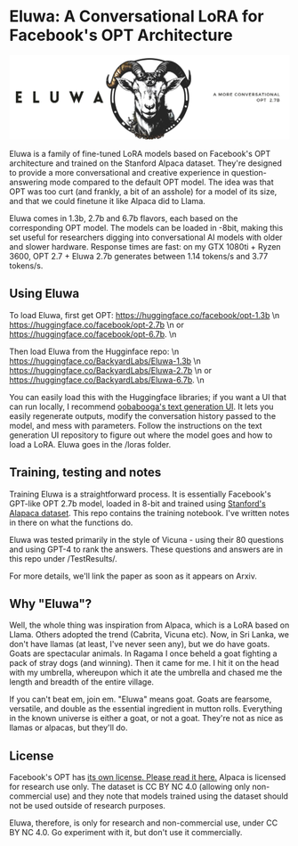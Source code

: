 # Eluwa: A Conversational LoRA for Facebook's OPT Architecture

![logo](/ELUWA-LOGO.jpg "baaaaaaaaaaaa")


Eluwa is a family of fine-tuned LoRA models based on Facebook's OPT architecture and trained on the Stanford Alpaca dataset. They're designed to provide a more conversational and creative experience in question-answering mode compared to the default OPT model. The idea was that OPT was too curt (and frankly, a bit of an asshole) for a model of its size, and that we could finetune it like Alpaca did to Llama. 

Eluwa comes in 1.3b, 2.7b and 6.7b flavors, each based on the corresponding OPT model. The models can be loaded in -8bit, making this set useful for researchers digging into conversational AI models with older and slower hardware. Response times are fast: on my GTX 1080ti + Ryzen 3600, OPT 2.7 + Eluwa 2.7b generates between 1.14 tokens/s and 3.77 tokens/s.

## Using Eluwa

To load Eluwa, first get OPT: 
https://huggingface.co/facebook/opt-1.3b \n
https://huggingface.co/facebook/opt-2.7b \n
or https://huggingface.co/facebook/opt-6.7b. \n

Then load Eluwa from the Hugginface repo: \n
https://huggingface.co/BackyardLabs/Eluwa-1.3b \n
https://huggingface.co/BackyardLabs/Eluwa-2.7b \n
or https://huggingface.co/BackyardLabs/Eluwa-6.7b. \n

You can easily load this with the Huggingface libraries; if you want a UI that can run locally, I recommend [oobabooga's text generation UI](https://github.com/oobabooga/text-generation-webui). It lets you easily regenerate outputs, modify the conversation history passed to the model, and mess with parameters.  Follow the instructions on the text generation UI repository to figure out where the model goes and how to load a LoRA. Eluwa goes in the /loras folder.  

## Training, testing and notes

Training Eluwa is a straightforward process. It is essentially Facebook's GPT-like OPT 2.7b model, loaded in 8-bit and trained using [Stanford's Alapaca dataset](https://github.com/tatsu-lab/stanford_alpaca). This repo contains the training notebook. I've written notes in there on what the functions do. 

Eluwa was tested primarily in the style of Vicuna - using their 80 questions and using GPT-4 to rank the answers. These questions and answers are in this repo under /TestResults/.

For more details, we'll link the paper as soon as it appears on Arxiv.


## Why "Eluwa"?

Well, the whole thing was inspiration from Alpaca, which is a LoRA based on Llama. Others adopted the trend (Cabrita, Vicuna etc). Now, in Sri Lanka, we don't have llamas (at least, I've never seen any), but we do have goats. Goats are spectacular animals. In Ragama I once beheld a goat fighting a pack of stray dogs (and winning). Then it came for me. I hit it on the head with my umbrella, whereupon which it ate the umbrella and chased me the length and breadth of the entire village. 

If you can't beat em, join em. "Eluwa" means goat. Goats are fearsome, versatile, and double as the essential ingredient in mutton rolls. Everything in the known universe is either a goat, or not a goat. They're not as nice as llamas or alpacas, but they'll do.

## License

Facebook's OPT has [its own license. Please read it here.](https://github.com/facebookresearch/metaseq/blob/main/projects/OPT/MODEL_LICENSE.md)
Alpaca is licensed for research use only. The dataset is CC BY NC 4.0 (allowing only non-commercial use) and they note that models trained using the dataset should not be used outside of research purposes. 

Eluwa, therefore, is only for research and non-commercial use, under CC BY NC 4.0. Go experiment with it, but don't use it commercially. 
